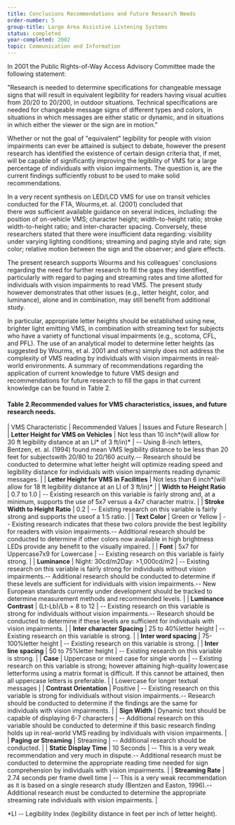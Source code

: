 ```yaml
---
title: Conclusions Recommendations and Future Research Needs
order-number: 5
group-title: Large Area Assistive Listening Systems
status: completed
year-completed: 2002
topic: Communication and Information
---
```


In 2001 the Public Rights-of-Way Access Advisory Committee made the following statement:

"Research is needed to determine specifications for changeable message signs that will result in equivalent legibility for readers having visual acuities from 20/20 to 20/200, in outdoor situations. Technical specifications are needed for changeable message signs of different types and colors, in situations in which messages are either static or dynamic, and in situations in which either the viewer or the sign are in motion."

Whether or not the goal of "equivalent" legibility for people with vision impairments can ever be attained is subject to debate, however the present research has identified the existence of certain design criteria that, if met, will be capable of significantly improving the legibility of VMS for a large percentage of individuals with vision impairments. The question is, are the current findings sufficiently robust to be used to make solid recommendations.

In a very recent synthesis on LED/LCD VMS for use on transit vehicles conducted for the FTA, Wourms,et. al. (2001) concluded that there *was* sufficient available guidance on several indices, including: the position of on-vehicle VMS; character height; width-to-height ratio; stroke width-to-height ratio; and inter-character spacing. Conversely, these researchers stated that there were insufficient data regarding: visibility under varying lighting conditions; streaming and paging style and rate; sign color; relative motion between the sign and the observer; and glare effects.

The present research supports Wourms and his colleagues' conclusions regarding the need for further research to fill the gaps they identified, particularly with regard to paging and streaming rates and time allotted for individuals with vision impairments to read VMS. The present study however demonstrates that other issues (e.g., letter height, color, and luminance), alone and in combination, may still benefit from additional study.

In particular, appropriate letter heights should be established using new, brighter light emitting VMS, in combination with streaming text for subjects who have a variety of functional visual impairments (e.g., scotoma, CFL, and PFL). The use of an analytical model to determine letter heights (as suggested by Wourms, et al. 2001 and others) simply does not address the complexity of VMS reading by individuals with vision impairments in real-world environments. A summary of recommendations regarding the application of current knowledge to future VMS design and recommendations for future research to fill the gaps in that current knowledge can be found in Table 2.

#### Table 2.Recommended values for VMS characteristics, issues, and future research needs.

| VMS Characteristic | Recommended Values | Issues and Future Research |
| **Letter Height for VMS on Vehicles** | Not less than 10 inch*(will allow for 30 ft legibility distance at an LI* of 3 ft/in)* | -- Using 8-inch letters, Bentzen, et. al. (1994) found mean VMS legibility distance to be less than 20 feet for subjectswith 20/80 to 20/160 acuity.-- Research should be conducted to determine what letter height will optimize reading speed and legibility distance for individuals with vision impairments reading dynamic messages. |
| **Letter Height for VMS in Facilities** | Not less than 6 inch*(will allow for 18 ft legibility distance at an LI of 3 ft/in)* |
| **Width to Height Ratio** | 0.7 to 1.0 | -- Existing research on this variable is fairly strong and, at a minimum, supports the use of 5x7 versus a 4x7 character matrix. |
| **Stroke Width to Height Ratio** | 0.2 | -- Existing research on this variable is fairly strong and supports the useof a 1:5 ratio. |
| **Text Color** | Green or Yellow | -- Existing research indicates that these two colors provide the best legibility for readers with vision impairments.-- Additional research should be conducted to determine if other colors now available in high brightness LEDs provide any benefit to the visually impaired. |
| **Font** | 5x7 for Uppercase7x9 for Lowercase | -- Existing research on this variable is fairly strong. |
| **Luminance** | Night: 30cd/m2Day: >1,000cd/m2 | -- Existing research on this variable is fairly strong for individuals without vision impairments.-- Additional research should be conducted to determine if these levels are sufficient for individuals with vision impairments.-- New European standards currently under development should be tracked to determine measurement methods and recommended levels. |
| **Luminance Contrast** | (Lt-Lb)/Lb = 8 to 12 | -- Existing research on this variable is strong for individuals without vision impairments.-- Research should be conducted to determine if these levels are sufficient for individuals with vision impairments. |
| **Inter character Spacing** | 25 to 40%letter height | -- Existing research on this variable is strong. |
| **Inter word spacing** | 75-100%letter height | -- Existing research on this variable is strong. |
| **Inter line spacing** | 50 to 75%letter height | -- Existing research on this variable is strong. |
| **Case** | Uppercase or mixed case for single words | -- Existing research on this variable is strong; however attaining high-quality lowercase letterforms using a matrix format is difficult. If this cannot be attained, then all uppercase letters is preferable. |
| Lowercase for longer textual messages |
| **Contrast Orientation** | Positive | -- Existing research on this variable is strong for individuals without vision impairments.-- Research should be conducted to determine if the findings are the same for individuals with vision impairments. |
| **Sign Width** | Dynamic text should be capable of displaying 6-7 characters | -- Additional research on this variable should be conducted to determine if this basic research finding holds up in real-world VMS reading by individuals with vision impairments. |
| **Paging or Streaming** | Streaming | -- Additional research should be conducted. |
| **Static Display Time** | 10 Seconds | -- This is a very weak recommendation and very much in dispute.-- Additional research must be conducted to determine the appropriate reading time needed for sign comprehension by individuals with vision impairments. |
| **Streaming Rate** | 2.74 seconds per frame dwell time | -- This is a very weak recommendation as it is based on a single research study (Bentzen and Easton, 1996).-- Additional research must be conducted to determine the appropriate streaming rate individuals with vision impairments. |

*LI -- Legibility Index (legibility distance in feet per inch of letter height).
